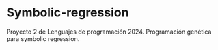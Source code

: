 # Symbolic-regression
Proyecto 2 de Lenguajes de programación 2024. Programación genética para symbolic regression.
